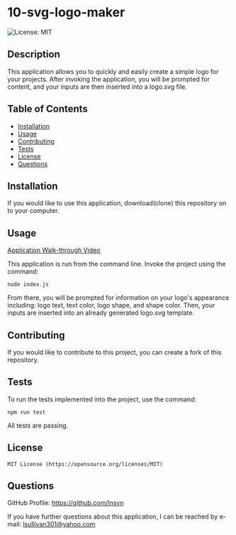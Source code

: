# 10-svg-logo-maker

  ![License: MIT](https://img.shields.io/badge/License-MIT-yellow.svg)

  ## Description

  This application allows you to quickly and easily create a simple logo for your projects. After invoking the application, you will be prompted for content, and your inputs are then inserted into a logo.svg file. 

  ## Table of Contents

  - [Installation](#installation)
  - [Usage](#usage)
  - [Contributing](#contributing)
  - [Tests](#tests)
  - [License](#license)
  - [Questions](#questions)

  ## Installation

  If you would like to use this application, download(clone) this repository on to your computer.

  ## Usage

  [Application Walk-through Video](https://drive.google.com/file/d/1sMu0AyFSI1WaEUpgEmexIzh149iBGU4Z/view)

  This application is run from the command line. Invoke the project using the command: 
    
    node index.js

  From there, you will be prompted for information on your logo's appearance including: logo text, text color, logo shape, and shape color. Then, your inputs are inserted into an already generated logo.svg template.

  ## Contributing

  If you would like to contribute to this project, you can create a fork of this repository.

  ## Tests

  To run the tests implemented into the project, use the command: 

    npm run test
    
  All tests are passing.

  ## License
    
    MIT License (https://opensource.org/licenses/MIT)
     

  ## Questions

  GitHub Profile: https://github.com/lnsvn

  If you have further questions about this application, I can be reached by e-mail: lsullivan301@yahoo.com

